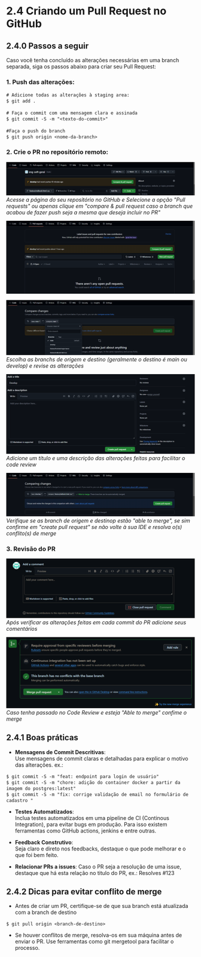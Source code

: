 # 2.4 Criando um Pull Request no GitHub

## 2.4.0 Passos a seguir

Caso você tenha concluído as alterações necessárias em uma branch separada, siga os passos abaixo para criar seu Pull Request:

### 1. Push das alterações:

```console
# Adicione todas as alterações à staging area:  
$ git add .

# Faça o commit com uma mensagem clara e assinada
$ git commit -S -m "<texto-do-commit>"

#Faça o push do branch
$ git push origin <nome-da-branch>
```

### 2. Crie o PR no repositório remoto:

![repo](imgs/repo.png)
*Acesse a página do seu repositório no GitHub e Selecione a opção "Pull requests" ou apenas clique em "compare & pull request caso a branch que acabou de fazer push seja a mesma que deseja incluir no PR"*

![novo-pr](imgs/novo-pr.png)


![branchs](imgs/branchs.png)
*Escolha as branchs de origem e destino (geralmente o destino é main ou develop) e revise as alterações*

![gerando-pr](imgs/create-pr.png)
*Adicione um título e uma descrição das alterações feitas para facilitar o code review*

![confirmando-pr](imgs/confirm-create.png)
*Verifique se as branch de origem e destinop estão "able to merge", se sim confirme em "create pull request" se não volte à sua IDE e resolva o(s) conflito(s) de merge*

### 3. Revisão do PR

![comentando-pr](imgs/comment-pr.png)
*Após verificar as alterações feitas em cada commit do PR adicione seus comentários*

![confirme-merge](imgs/confirm-merge.png)
*Caso tenha passado no Code Review e esteja "Able to merge" confime o merge*

## 2.4.1 Boas práticas

- **Mensagens de Commit Descritivas**:  
    Use mensagens de commit claras e detalhadas para explicar o motivo das alterações.
    ex.:

```console
$ git commit -S -m "feat: endpoint para login de usuário"
$ git commit -S -m "chore: adição do container docker a partir da imagem do postgres:latest"
$ git commit -S -m "fix: corrige validação de email no formulário de cadastro "
```

- **Testes Automatizados**:  
    Inclua testes automatizados em uma pipeline de CI (Continous Integration), para evitar bugs em produção. Para isso existem ferramentas como GitHub actions, jenkins e entre outras.

- **Feedback Construtivo**:  
    Seja claro e direto nos feedbacks, destaque o que pode melhorar e o que foi bem feito.

- **Relacionar PRs a issues**:
    Caso o PR seja a resolução de uma issue, destaque que há esta relação no titulo do PR, ex.: Resolves #123

## 2.4.2 Dicas para evitar conflito de merge 

- Antes de criar um PR, certifique-se de que sua branch está atualizada com a branch de destino

```console
$ git pull origin <branch-de-destino>
```

- Se houver conflitos de merge, resolva-os em sua máquina antes de enviar o PR. Use ferramentas como git mergetool para facilitar o processo.




